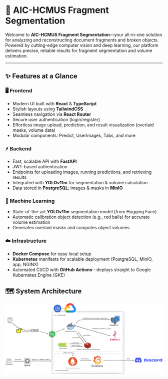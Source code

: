 # 🚀 AIC-HCMUS Fragment Segmentation

Welcome to **AIC-HCMUS Fragment Segmentation**—your all-in-one solution for analyzing and reconstructing document fragments and broken objects. Powered by cutting-edge computer vision and deep learning, our platform delivers precise, reliable results for fragment segmentation and volume estimation.

---

## ✨ Features at a Glance

### 🖥️ Frontend
- Modern UI built with **React** & **TypeScript**
- Stylish layouts using **TailwindCSS**
- Seamless navigation via **React Router**
- Secure user authentication (login/register)
- Effortless image upload, prediction, and result visualization (overlaid masks, volume data)
- Modular components: Predict, UserImages, Tabs, and more

### ⚡ Backend
- Fast, scalable API with **FastAPI**
- JWT-based authentication
- Endpoints for uploading images, running predictions, and retrieving results
- Integrated with **YOLOv11m** for segmentation & volume calculation
- Data stored in **PostgreSQL**; images & masks in **MinIO**

### 🤖 Machine Learning
- State-of-the-art **YOLOv11m** segmentation model (from Hugging Face)
- Automatic calibration object detection (e.g., red balls) for accurate volume estimation
- Generates overlaid masks and computes object volumes

### ☁️ Infrastructure
- **Docker Compose** for easy local setup
- **Kubernetes** manifests for scalable deployment (PostgreSQL, MinIO, app, NGINX)
- Automated CI/CD with **GitHub Actions**—deploys straight to Google Kubernetes Engine (GKE)


## 🗺️ System Architecture

![System Architecture Diagram](assets/diagram.jpg)
